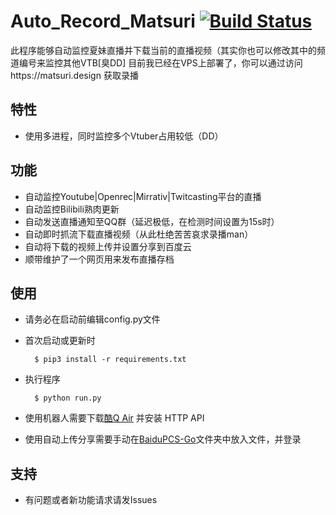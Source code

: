 Auto_Record_Matsuri [![Build Status](https://travis-ci.org/fzxiao233/Auto_Record_Matsuri.svg?branch=master)](https://travis-ci.org/fzxiao233/Auto_Record_Matsuri)
====
此程序能够自动监控夏妹直播并下载当前的直播视频（其实你也可以修改其中的频道编号来监控其他VTB[臭DD]
目前我已经在VPS上部署了，你可以通过访问https://matsuri.design 获取录播

特性
----
- 使用多进程，同时监控多个Vtuber占用较低（DD）

    
功能
----
- 自动监控Youtube|Openrec|Mirrativ|Twitcasting平台的直播
- 自动监控Bilibili熟肉更新
- 自动发送直播通知至QQ群（延迟极低，在检测时间设置为15s时）
- 自动即时抓流下载直播视频（从此杜绝苦苦哀求录播man）
- 自动将下载的视频上传并设置分享到百度云
- 顺带维护了一个网页用来发布直播存档


使用
------
- 请务必在启动前编辑config.py文件

- 首次启动或更新时

	    $ pip3 install -r requirements.txt
- 执行程序

	    $ python run.py
	    
- 使用机器人需要下载[酷Q Air](https://cqhttp.cc/) 并安装 HTTP API

- 使用自动上传分享需要手动在[BaiduPCS-Go](https://github.com/iikira/BaiduPCS-Go)文件夹中放入文件，并登录

支持
------
- 有问题或者新功能请求请发Issues
